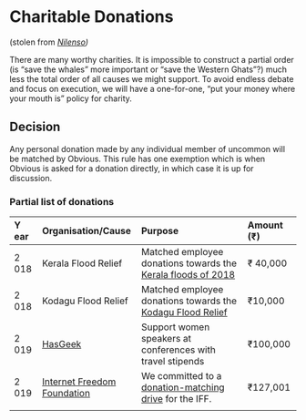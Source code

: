 # Charitable Donations

\(stolen from [_Nilenso_](https://nilenso.com/)_\)_

There are many worthy charities. It is impossible to construct a partial order \(is “save the whales” more important or “save the Western Ghats”?\) much less the total order of all causes we might support. To avoid endless debate and focus on execution, we will have a one-for-one, “put your money where your mouth is” policy for charity.

## Decision

Any personal donation made by any individual member of uncommon will be matched by Obvious. This rule has one exemption which is when Obvious is asked for a donation directly, in which case it is up for discussion.

### Partial list of donations

| Y​ear | O​rganisation/Cause | Purpose | A​mount \(₹\) |
| :--- | :--- | :--- | :--- |
| 2​018 | K​erala Flood Relief | Matched employee donations towards the [Kerala floods of 2018](https://en.wikipedia.org/wiki/2018_Kerala_floods) | ₹ 4​0,000 |
| 2​018 | Kodagu Flood Relief | M​atched employee donations towards the [Kodagu Flood Relief](https://www.firstpost.com/india/kodagu-floods-karnatakas-coffee-growing-region-stares-at-heavy-losses-after-rains-landslides-damage-plantations-5047401.html) | ₹10,000  |
| 2​019 | [HasGeek](https://hasgeek.com/) | S​upport women speakers at conferences with travel stipends | ₹100,000 |
| 2​019 | [I​nternet Freedom Foundation](https://internetfreedom.in/) | We committed to a [donation-matching drive](https://internetfreedom.in/obvious-fundraise/) for the IFF. | ₹127,001 |
|  |  |  |  |



